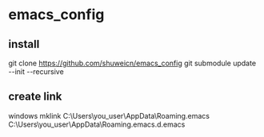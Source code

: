 # emacs_config
## install

git clone https://github.com/shuweicn/emacs_config
git submodule update --init --recursive


## create link

windows
    mklink C:\Users\you_user\AppData\Roaming\.emacs C:\Users\you_user\AppData\Roaming\.emacs.d\.emacs


